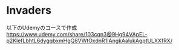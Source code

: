 # Invaders

以下のUdemyのコースで作成
https://www.udemy.com/share/103cqn3@9Hg94VApEL-p2KlefLbhtL6dygqbxmHgQ8VWtOxdnR1IAngkAalukAgptULXXfRX/